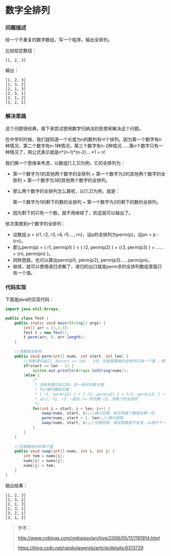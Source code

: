 # 数字全排列

### 问题描述

给一个不重复的数字数组，写一个程序，输出全排列。

比如给定数组：

```
[1, 2, 3]
```

输出：

```
[1, 2, 3]
[1, 3, 2]
[2, 1, 3]
[2, 3, 1]
[3, 1, 2]
[3, 2, 1]
```

### 解决思路

这个问题很经典，接下来尝试使用数学归纳法的思想来解决这个问题。

在中学的时候，我们就知道一个长度为n的数列有n!个排列。因为第一个数字有n种情况，第二个数字有n-1种情况，第三个数字有n-2种情况……第n个数字只有一种情况了，用公式表示就是n\*(n-1)\*(n-2)….\*1 = n!

我们换一个思维来考虑，以数组[1,2,3]为例，它的全排列为：

- 第一个数字为1的其他两个数字的全排列 + 第一个数字为2的其他两个数字的全排列 + 第一个数字为3的其他两个数字的全排列。

- 那么两个数字的全排列怎么算呢，以[1,2]为例，就是：

  第一个数字为1的剩下的数的全排列 + 第一个数字为2的剩下的数的全排列。

- 因为剩下的只有一个数，就不用继续了，到这就可以输出了。

依次类推到n个数字的全排列：

- 设数组 p = {r1, r2, r3, r4, r5…., rn}，设p的全排列为perm(p)，设pn = p - {rn}。
- 那么perm(p) = { r1, perm(p1) } + { r2, perm(p2) } + {r3, perm(p3) } + …… + {rn, perm(pn) }。
- 同样思路，也可以算出perm(p1), perm(p2), perm(p3)……perm(pn)。
- 继续，就可以使用递归求解了，递归的出口就是perm求的全排列数组里面只有一个值。

### 代码实现

下面是java的实现代码：

```java
import java.util.Arrays;

public class Test {
	public static void main(String[] args) {
		int[] arr = {1,2,3};
		Test t = new Test();
		t.perm(arr, 0, arr.length);
	}
	
  	//求数组全排列
	public void perm(int[] nums, int start, int len) {
		//判断递归出口，当start == len - 1时，也就是要做的全排列只有一个值 ，那么就可以输出了
		if(start == len - 1) {
			System.out.println(Arrays.toString(nums));
		}else {
			/*
			 * 没有到递归出口时，这一段代码是关键
			 * for循环模拟的是：
			 * { r1, perm(p1) } + { r2, perm(p2) } + {r3, perm(p3) } + …… + {rn, perm(pn) }
			 * 从r1, r2, r3 一直到 rn 作为第一位，求剩下的全排列
			 */
			for(int i = start; i < len; i++) {
				swap(nums, start, i);//通过交换，依次将每个数放在第一位
				perm(nums, start + 1, len);//递归调用
				swap(nums, start, i);//交换回来，保证原数组不会变，以进行下一轮全排列
			}
		}
	}
	
	//交换数组中的两个值
	public void swap(int[] nums, int i, int j) {
		int tem = nums[i];
		nums[i] = nums[j];
		nums[j] = tem;
	}
}
```

输出结果：

```
[1, 2, 3]
[1, 3, 2]
[2, 1, 3]
[2, 3, 1]
[3, 2, 1]
[3, 1, 2]
```



> 参考：
>
> http://www.cnblogs.com/nokiaguy/archive/2008/05/11/1191914.html
>
> https://blog.csdn.net/randyjiawenjie/article/details/6313729